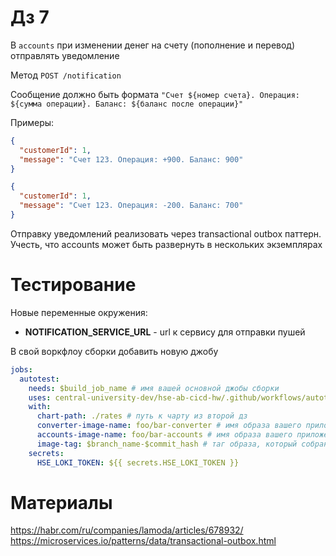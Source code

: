 # Дз 7

В `accounts` при изменении денег на счету (пополнение и перевод) отправлять уведомление 

Метод `POST /notification`

Сообщение должно быть формата `"Счет ${номер счета}. Операция: ${сумма операции}. Баланс: ${баланс после операции}"`

Примеры:
```json
{
  "customerId": 1,
  "message": "Счет 123. Операция: +900. Баланс: 900"
}
```

```json
{
  "customerId": 1,
  "message": "Счет 123. Операция: -200. Баланс: 700"
}
```

Отправку уведомлений реализовать через transactional outbox паттерн. 
Учесть, что accounts может быть развернуть в нескольких экземплярах


# Тестирование

Новые переменные окружения:
* **NOTIFICATION_SERVICE_URL** - url к сервису для отправки пушей

В свой воркфлоу сборки добавить новую джобу

```yaml
jobs:
  autotest:
    needs: $build_job_name # имя вашей основной джобы сборки
    uses: central-university-dev/hse-ab-cicd-hw/.github/workflows/autotests-hw7.yml@main
    with:
      chart-path: ./rates # путь к чарту из второй дз
      converter-image-name: foo/bar-converter # имя образа вашего приложения
      accounts-image-name: foo/bar-accounts # имя образа вашего приложения
      image-tag: $branch_name-$commit_hash # таг образа, который собран в рамках данного ПРа
    secrets:
      HSE_LOKI_TOKEN: ${{ secrets.HSE_LOKI_TOKEN }}
```

# Материалы

https://habr.com/ru/companies/lamoda/articles/678932/
https://microservices.io/patterns/data/transactional-outbox.html
